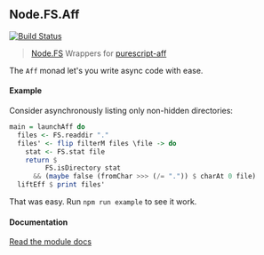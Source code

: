 ## Node.FS.Aff

[![Build Status](https://travis-ci.org/purescript-node/purescript-node-fs-aff.svg)](https://travis-ci.org/purescript-node/purescript-node-fs-aff)

> [Node.FS][Node.FS] Wrappers for [purescript-aff][aff]

The `Aff` monad let's you write async code with ease.

#### Example

Consider asynchronously listing only non-hidden directories:

``` purescript
main = launchAff do
  files <- FS.readdir "."
  files' <- flip filterM files \file -> do
    stat <- FS.stat file
    return $
         FS.isDirectory stat
      && (maybe false (fromChar >>> (/= ".")) $ charAt 0 file)
  liftEff $ print files'
```

That was easy. Run `npm run example` to see it work.

#### Documentation

[Read the module docs][docs]


[Node.FS]: http://github.com/purescript-node/purescript-node-fs
[aff]: https://github.com/slamdata/purescript-aff
[docs]: http://github.com/purescript-node/purescript-node-fs-aff/blob/master/docs/Node/FS/Aff.md
